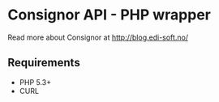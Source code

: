 Consignor API - PHP wrapper
==================================

Read more about Consignor at http://blog.edi-soft.no/

## Requirements

- PHP 5.3+
- CURL
